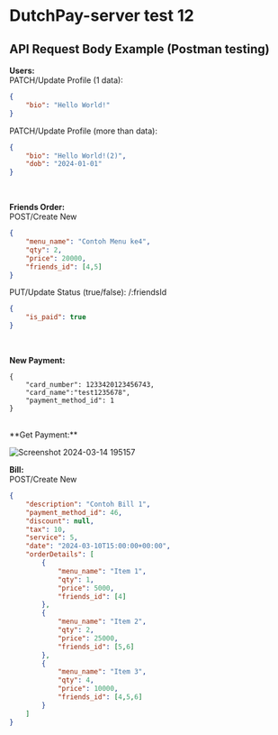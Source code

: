 # DutchPay-server test 12

## API Request Body Example (Postman testing)

**Users:**
<br>
PATCH/Update Profile (1 data):
```JSON
{
    "bio": "Hello World!"
}
```
PATCH/Update Profile (more than data):
```JSON
{
    "bio": "Hello World!(2)",
    "dob": "2024-01-01"
}
```
<br>

**Friends Order:**
<br>
POST/Create New
```JSON
{
    "menu_name": "Contoh Menu ke4",
    "qty": 2,
    "price": 20000,
    "friends_id": [4,5]
}
```
PUT/Update Status (true/false): /:friendsId
```JSON
{
    "is_paid": true
}
```
<br>

**New Payment:**
<br>
```
{
    "card_number": 1233420123456743,
    "card_name":"test1235678",
    "payment_method_id": 1
}
```
<br>
**Get Payment:**

![Screenshot 2024-03-14 195157](https://github.com/DutchPay-Bill/DutchPay-server/assets/130155172/95657345-58a7-4b0e-827e-678486d4f179)


**Bill:**
<br>
POST/Create New
```JSON
{
    "description": "Contoh Bill 1",
    "payment_method_id": 46,
    "discount": null,
    "tax": 10,
    "service": 5,
    "date": "2024-03-10T15:00:00+00:00",
    "orderDetails": [
        {
            "menu_name": "Item 1",
            "qty": 1,
            "price": 5000,
            "friends_id": [4]
        },
        {
            "menu_name": "Item 2",
            "qty": 2,
            "price": 25000,
            "friends_id": [5,6]
        },
        {
            "menu_name": "Item 3",
            "qty": 4,
            "price": 10000,
            "friends_id": [4,5,6]
        }
    ]
}
```
<br>
